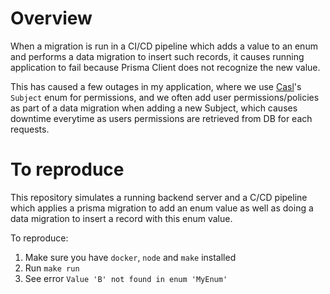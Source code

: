 # Overview

When a migration is run in a CI/CD pipeline which adds a value to an enum and performs a data migration to insert such records, it causes running application to fail because Prisma Client does not recognize the new value.

This has caused a few outages in my application, where we use [Casl](https://casl.js.org/v4/en/guide/intro)'s `Subject` enum for permissions, and we often add user permissions/policies as part of a data migration when adding a new Subject, which causes downtime everytime as users permissions are retrieved from DB for each requests.

# To reproduce

This repository simulates a running backend server and a C/CD pipeline which applies a prisma migration to add an enum value as well as doing a data migration to insert a record with this enum value.

To reproduce:

1. Make sure you have `docker`, `node` and `make` installed
2. Run `make run`
3. See error `Value 'B' not found in enum 'MyEnum'`
